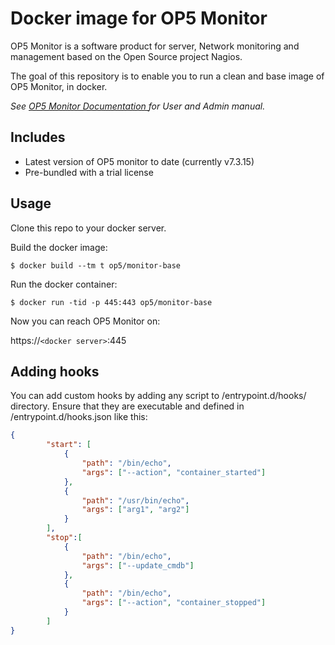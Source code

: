# Docker image for OP5 Monitor

OP5 Monitor is a software product for server, Network monitoring and management based on the Open Source project Nagios. 

The goal of this repository is to enable you to run a clean and base image of OP5 Monitor, in docker.

*See [OP5 Monitor Documentation	](https://kb.op5.com/x/KwCP) for User and Admin manual.*

## Includes

 * Latest version of OP5 monitor to date (currently v7.3.15)
 * Pre-bundled with a trial license


## Usage

Clone this repo to your docker server.

Build the docker image:

`$ docker build --tm t op5/monitor-base`

Run the docker container:

`$ docker run -tid -p 445:443 op5/monitor-base` 

Now you can reach OP5 Monitor on:

https://`<docker server>`:445

## Adding hooks

You can add custom hooks by adding any script to /entrypoint.d/hooks/ directory. Ensure that they are executable and defined in /entrypoint.d/hooks.json like this:

```json
{
        "start": [
            {
                "path": "/bin/echo",
                "args": ["--action", "container_started"]
            },
            {
                "path": "/usr/bin/echo",
                "args": ["arg1", "arg2"]
            }
        ],
        "stop":[
            {
                "path": "/bin/echo",
                "args": ["--update_cmdb"]
            },
            {
                "path": "/bin/echo",
                "args": ["--action", "container_stopped"]
            }
        ]
}
```
